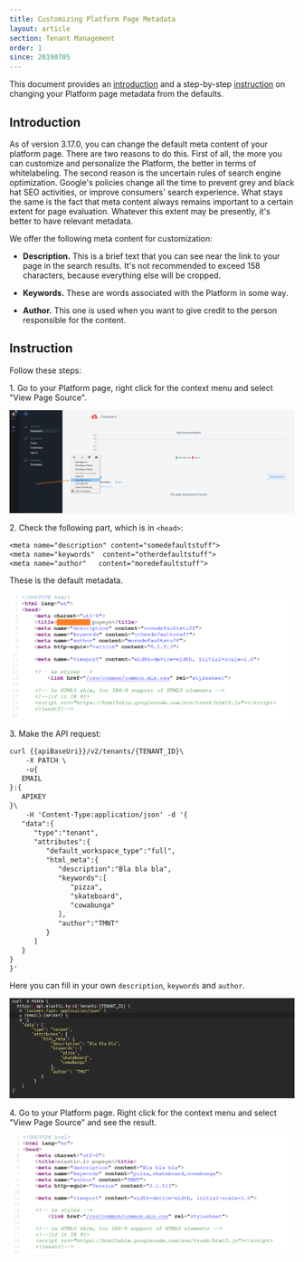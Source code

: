 ```yaml
---
title: Customizing Platform Page Metadata
layout: article
section: Tenant Management
order: 1
since: 20190705
---
```


This document provides an [introduction](#introduction) and a step-by-step [instruction](#instruction) on changing your Platform page metadata from the defaults.

## Introduction

As of version 3.17.0, you can change the default meta content of your platform page. There are two reasons to do this. First of all, the more you can customize and personalize the Platform, the better in terms of whitelabeling. The second reason is the uncertain rules of search engine optimization. Google's policies change all the time to prevent grey and black hat SEO activities, or improve consumers' search experience. What stays the same is the fact that meta content always remains important to a certain extent for page evaluation. Whatever this extent may be presently, it's better to have relevant metadata.    

We offer the following meta content for customization:

- **Description.** This is a brief text that you can see near the link to your page in the search results. It's not recommended to exceed 158 characters, because everything else will be cropped.  

- **Keywords.** These are words associated with the Platform in some way.

- **Author.** This one is used when you want to give credit to the person responsible for the content.

## Instruction

Follow these steps:

1\. Go to your Platform page, right click for the context menu and select "View Page Source".

![](/assets/img/integrator-guide/customizing-metadata/Screenshot_1.png)

2\. Check the following part, which is in `<head>`:

```
<meta name="description" content="somedefaultstuff">
<meta name="keywords"  content="otherdefaultstuff">
<meta name="author"   content="moredefaultstuff">
```

These is the default metadata.

![](/assets/img/integrator-guide/customizing-metadata/Screenshot_2.png)

3\. Make the API request:

```
curl {{apiBaseUri}}/v2/tenants/{TENANT_ID}\
    -X PATCH \
    -u{
   EMAIL
}:{
   APIKEY
}\
    -H 'Content-Type:application/json' -d '{
   "data":{
      "type":"tenant",
      "attributes":{
         "default_workspace_type":"full",
         "html_meta":{
            "description":"Bla bla bla",
            "keywords":[
               "pizza",
               "skateboard",
               "cowabunga"
            ],
            "author":"TMNT"
         }
      ]
   }
}
}'
```                 
Here you can fill in your own `description`, `keywords` and `author`.

![](/assets/img/integrator-guide/customizing-metadata/Screenshot_3.png)

4\. Go to your Platform page. Right click for the context menu and select "View Page Source" and see the result.

![](/assets/img/integrator-guide/customizing-metadata/Screenshot_4.png)
